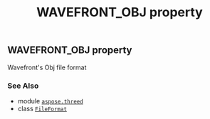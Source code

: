 ﻿---
title: WAVEFRONT_OBJ property
second_title: Aspose.3D for Python via .NET API References
description: 
type: docs
weight: 500
url: /python-net/aspose.threed/fileformat/wavefront_obj/
is_root: false
---

## WAVEFRONT_OBJ property


Wavefront's Obj file format

### See Also
* module [`aspose.threed`](../../)
* class [`FileFormat`](/3d/python-net/aspose.threed/fileformat)
